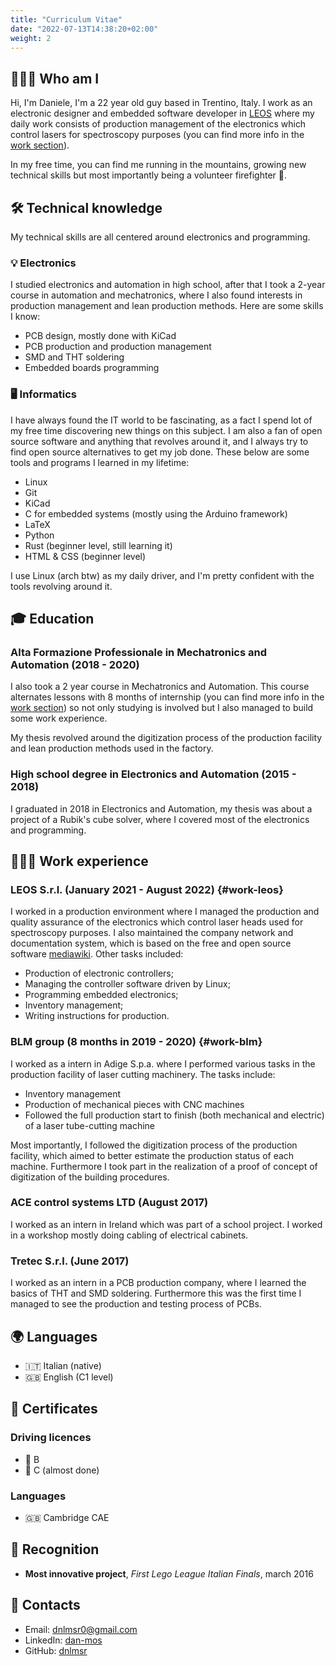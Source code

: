 ```yaml
---
title: "Curriculum Vitae"
date: "2022-07-13T14:38:20+02:00"
weight: 2
---
```

## 🙋🏼‍♂️ Who am I

Hi, I'm Daniele, I'm a 22 year old guy based in Trentino, Italy. I
work as an electronic designer and embedded software developer in
[LEOS](http://www.leos-instruments.com) where my daily work consists of
production management of the electronics which control lasers for
spectroscopy purposes (you can find more info in the [work
section](#work-leos)).

In my free time, you can find me running in the mountains, growing new
technical skills but most importantly being a volunteer firefighter 🚒.

## 🛠️ Technical knowledge

My technical skills are all centered around electronics and programming.

### 💡 Electronics

I studied electronics and automation in high school, after that I took a
2-year course in automation and mechatronics, where I also found
interests in production management and lean production methods. Here are
some skills I know:

-   PCB design, mostly done with KiCad
-   PCB production and production management
-   SMD and THT soldering
-   Embedded boards programming

### 🖥️ Informatics

I have always found the IT world to be fascinating, as a fact I spend lot of my
free time discovering new things on this subject. I am also a fan of open source
software and anything that revolves around it, and I always try to find open
source alternatives to get my job done. These below are some tools and programs
I learned in my lifetime:

- Linux
- Git
- KiCad
- C for embedded systems (mostly using the Arduino framework)
- LaTeX
- Python
- Rust (beginner level, still learning it)
- HTML & CSS (beginner level)

I use Linux (arch btw) as my daily driver, and I'm pretty confident with the
tools revolving around it.

## 🎓 Education

### Alta Formazione Professionale in Mechatronics and Automation (2018 - 2020)

I also took a 2 year course in Mechatronics and Automation. This course
alternates lessons with 8 months of internship (you can find more info
in the [work section](#work-blm)) so not only studying is involved but I
also managed to build some work experience.

My thesis revolved around the digitization process of the production
facility and lean production methods used in the factory.

### High school degree in Electronics and Automation (2015 - 2018)

I graduated in 2018 in Electronics and Automation, my thesis was about a
project of a Rubik's cube solver, where I covered most of the
electronics and programming.

## 👨🏼‍💻 Work experience

### LEOS S.r.l. (January 2021 - August 2022) {#work-leos}

I worked in a production environment where I managed the production
and quality assurance of the electronics which control laser heads
used for spectroscopy purposes. I also maintained the company network
and documentation system, which is based on the free and open source
software [mediawiki](https://www.mediawiki.org/wiki/MediaWiki). Other
tasks included:
- Production of electronic controllers;
- Managing the controller software driven by Linux;
- Programming embedded electronics;
- Inventory management;
- Writing instructions for production.

### BLM group (8 months in 2019 - 2020) {#work-blm}

I worked as a intern in Adige S.p.a. where I performed various tasks in
the production facility of laser cutting machinery. The tasks include:

-   Inventory management
-   Production of mechanical pieces with CNC machines
-   Followed the full production start to finish (both mechanical and
    electric) of a laser tube-cutting machine

Most importantly, I followed the digitization process of the production
facility, which aimed to better estimate the production status of each
machine. Furthermore I took part in the realization of a proof of
concept of digitization of the building procedures.

### ACE control systems LTD (August 2017)

I worked as an intern in Ireland which was part of a school project. I
worked in a workshop mostly doing cabling of electrical cabinets.

### Tretec S.r.l. (June 2017)

I worked as an intern in a PCB production company, where I learned the
basics of THT and SMD soldering. Furthermore this was the first time I
managed to see the production and testing process of PCBs.

## 🌍 Languages
- 🇮🇹 Italian (native)
- 🇬🇧 English (C1 level)

## 📜 Certificates

### Driving licences
- 🚗 B
- 🚚 C (almost done)

### Languages
- 🇬🇧 Cambridge CAE

## 🏅 Recognition
- **Most innovative project**, *First Lego League Italian Finals*, march 2016

## 📧 Contacts

-   Email: <dnlmsr0@gmail.com>
-   LinkedIn: [dan-mos](https://www.linkedin.com/in/dan-mos)
-   GitHub: [dnlmsr](https://github.com/dnlmsr)
